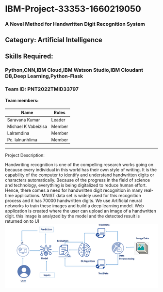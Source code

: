 # IBM-Project-33353-1660219050
### A Novel Method for Handwritten Digit Recognition System
## Category: Artificial Intelligence
## Skills Required:
### Python,CNN,IBM Cloud,IBM Watson Studio,IBM Cloudant DB,Deep Learning,Python-Flask

### Team ID: PNT2022TMID33797
#### Team members:

|Name|Roles|
|---|---|
|Saravana Kumar| Leader|
|Mishael K Vabeizisa | Member|
|Lalramdina | Member|
|Pc. lalnunhlima | Member|

-----


Project Description:

Handwriting recognition is one of the compelling research works going on because every individual in this world has their own style of writing. It is the capability of the computer to identify and understand handwritten digits or characters automatically. Because of the progress in the field of science and technology, everything is being digitalized to reduce human effort. Hence, there comes a need for handwritten digit recognition in many real-time applications. MNIST data set is widely used for this recognition process and it has 70000 handwritten digits. We use Artificial neural networks to train these images and build a deep learning model. Web application is created where the user can upload an image of a handwritten digit. this image is analyzed by the model and the detected result is returned on to UI
![](images/download.png)

